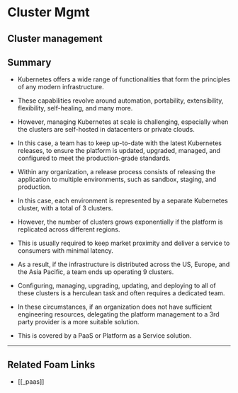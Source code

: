 # Cluster Mgmt

## Cluster management

## Summary

- Kubernetes offers a wide range of functionalities that form the principles of any modern infrastructure.
- These capabilities revolve around automation, portability, extensibility, flexibility, self-healing, and many more.
- However, managing Kubernetes at scale is challenging, especially when the clusters are self-hosted in datacenters or private clouds.
- In this case, a team has to keep up-to-date with the latest Kubernetes releases, to ensure the platform is updated, upgraded, managed, and configured to meet the production-grade standards.

- Within any organization, a release process consists of releasing the application to multiple environments, such as sandbox, staging, and production.
- In this case, each environment is represented by a separate Kubernetes cluster, with a total of 3 clusters.
- However, the number of clusters grows exponentially if the platform is replicated across different regions.
- This is usually required to keep market proximity and deliver a service to consumers with minimal latency.
- As a result, if the infrastructure is distributed across the US, Europe, and the Asia Pacific, a team ends up operating 9 clusters.
- Configuring, managing, upgrading, updating, and deploying to all of these clusters is a herculean task and often requires a dedicated team.

- In these circumstances, if an organization does not have sufficient engineering resources, delegating the platform management to a 3rd party provider is a more suitable solution.
- This is covered by a PaaS or Platform as a Service solution.

---

## Related Foam Links

- [[_paas]]
